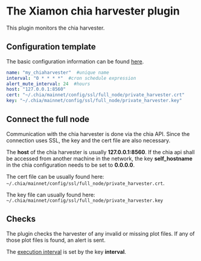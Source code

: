 # The Xiamon chia harvester plugin

This plugin monitors the chia harvester.

## **Configuration template**

The basic configuration information can be found [here](../config_basics.md).

```yaml
name: "my_chiaharvester"  #unique name
interval: "0 * * * *"  #cron schedule expression
alert_mute_interval: 24  #hours
host: "127.0.0.1:8560"
cert: "~/.chia/mainnet/config/ssl/full_node/private_harvester.crt"
key: "~/.chia/mainnet/config/ssl/full_node/private_harvester.key"
```

## **Connect the full node**

Communication with the chia harvester is done via the chia API. Since the connection uses SSL, the key and the cert file are also necessary.

The **host** of the chia harvester is usually **127.0.0.1:8560**. If the chia api shall be accessed from another machine in the network, the key **self_hostname** in the chia configuration needs to be set to **0.0.0.0**.

The cert file can be usually found here: `~/.chia/mainnet/config/ssl/full_node/private_harvester.crt`.

The key file can usually found here: `~/.chia/mainnet/config/ssl/full_node/private_harvester.key`

## **Checks**

The plugin checks the harvester of any invalid or missing plot files. If any of those plot files is found, an alert is sent.

The [execution interval](../config_basics.md) is set by the key **interval**.

